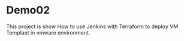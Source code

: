 # Demo02
This project is show How to use Jenkins with Terraform to deploy VM Templaet in vmware environment.
